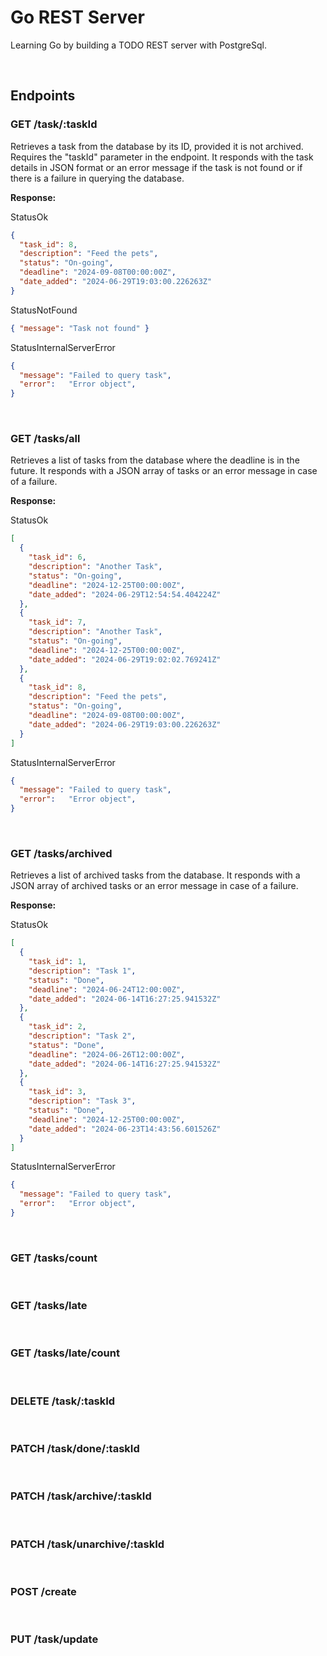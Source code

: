 # Go REST Server

Learning Go by building a TODO REST server with PostgreSql.

<br>

## Endpoints

### GET /task/:taskId

Retrieves a task from the database by its ID, provided it is not archived.
Requires the "taskId" parameter in the endpoint. It responds with the task details
in JSON format or an error message if the task is not found or if there is a failure
in querying the database.

**Response:**

StatusOk
```json
{
  "task_id": 8,
  "description": "Feed the pets",
  "status": "On-going",
  "deadline": "2024-09-08T00:00:00Z",
  "date_added": "2024-06-29T19:03:00.226263Z"
}
```

StatusNotFound
```json
{ "message": "Task not found" }
```

StatusInternalServerError
```json
{
  "message": "Failed to query task",
  "error":   "Error object",
}
```

<br>

### GET /tasks/all

Retrieves a list of tasks from the database where the deadline is in the future.
It responds with a JSON array of tasks or an error message in case of a failure.

**Response:**

StatusOk
```json
[
  {
    "task_id": 6,
    "description": "Another Task",
    "status": "On-going",
    "deadline": "2024-12-25T00:00:00Z",
    "date_added": "2024-06-29T12:54:54.404224Z"
  },
  {
    "task_id": 7,
    "description": "Another Task",
    "status": "On-going",
    "deadline": "2024-12-25T00:00:00Z",
    "date_added": "2024-06-29T19:02:02.769241Z"
  },
  {
    "task_id": 8,
    "description": "Feed the pets",
    "status": "On-going",
    "deadline": "2024-09-08T00:00:00Z",
    "date_added": "2024-06-29T19:03:00.226263Z"
  }
]
```

StatusInternalServerError
```json
{
  "message": "Failed to query task",
  "error":   "Error object",
}
```

<br>

### GET /tasks/archived

Retrieves a list of archived tasks from the database. It responds with a JSON array
of archived tasks or an error message in case of a failure.

**Response:**

StatusOk
```json
[
  {
    "task_id": 1,
    "description": "Task 1",
    "status": "Done",
    "deadline": "2024-06-24T12:00:00Z",
    "date_added": "2024-06-14T16:27:25.941532Z"
  },
  {
    "task_id": 2,
    "description": "Task 2",
    "status": "Done",
    "deadline": "2024-06-26T12:00:00Z",
    "date_added": "2024-06-14T16:27:25.941532Z"
  },
  {
    "task_id": 3,
    "description": "Task 3",
    "status": "Done",
    "deadline": "2024-12-25T00:00:00Z",
    "date_added": "2024-06-23T14:43:56.601526Z"
  }
]
```

StatusInternalServerError
```json
{
  "message": "Failed to query task",
  "error":   "Error object",
}
```

<br>

### GET /tasks/count

<br>

### GET /tasks/late

<br>

### GET /tasks/late/count

<br>

### DELETE /task/:taskId

<br>

### PATCH /task/done/:taskId

<br>

### PATCH /task/archive/:taskId

<br>

### PATCH /task/unarchive/:taskId

<br>

### POST /create

<br>

### PUT /task/update

<br>

